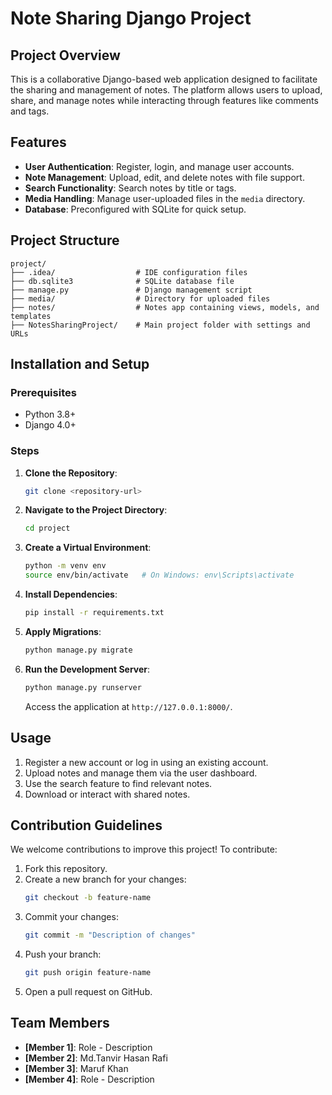 # Note Sharing Django Project

## Project Overview
This is a collaborative Django-based web application designed to facilitate the sharing and management of notes. The platform allows users to upload, share, and manage notes while interacting through features like comments and tags.

## Features
- **User Authentication**: Register, login, and manage user accounts.
- **Note Management**: Upload, edit, and delete notes with file support.
- **Search Functionality**: Search notes by title or tags.
- **Media Handling**: Manage user-uploaded files in the `media` directory.
- **Database**: Preconfigured with SQLite for quick setup.

## Project Structure
```
project/
├── .idea/                  # IDE configuration files
├── db.sqlite3              # SQLite database file
├── manage.py               # Django management script
├── media/                  # Directory for uploaded files
├── notes/                  # Notes app containing views, models, and templates
├── NotesSharingProject/    # Main project folder with settings and URLs
```

## Installation and Setup

### Prerequisites
- Python 3.8+
- Django 4.0+

### Steps
1. **Clone the Repository**:
   ```bash
   git clone <repository-url>
   ```
2. **Navigate to the Project Directory**:
   ```bash
   cd project
   ```
3. **Create a Virtual Environment**:
   ```bash
   python -m venv env
   source env/bin/activate   # On Windows: env\Scripts\activate
   ```
4. **Install Dependencies**:
   ```bash
   pip install -r requirements.txt
   ```
5. **Apply Migrations**:
   ```bash
   python manage.py migrate
   ```
6. **Run the Development Server**:
   ```bash
   python manage.py runserver
   ```
   Access the application at `http://127.0.0.1:8000/`.

## Usage
1. Register a new account or log in using an existing account.
2. Upload notes and manage them via the user dashboard.
3. Use the search feature to find relevant notes.
4. Download or interact with shared notes.

## Contribution Guidelines
We welcome contributions to improve this project! To contribute:
1. Fork this repository.
2. Create a new branch for your changes:
   ```bash
   git checkout -b feature-name
   ```
3. Commit your changes:
   ```bash
   git commit -m "Description of changes"
   ```
4. Push your branch:
   ```bash
   git push origin feature-name
   ```
5. Open a pull request on GitHub.



## Team Members
- **[Member 1]**: Role - Description
- **[Member 2]**: Md.Tanvir Hasan Rafi
- **[Member 3]**: Maruf Khan
- **[Member 4]**: Role - Description



